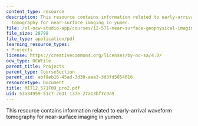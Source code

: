 ```yaml
---
content_type: resource
description: This resource contains information related to early-arrival waveform
  tomography for near-surface imaging in yumen.
file: /ol-ocw-studio-app/courses/12-571-near-surface-geophysical-imaging-fall-2009/53a3495951c72031137e27a13bf7c9a9_MIT12_571F09_pro2.pdf
file_size: 28798
file_type: application/pdf
learning_resource_types:
- Projects
license: https://creativecommons.org/licenses/by-nc-sa/4.0/
ocw_type: OCWFile
parent_title: Projects
parent_type: CourseSection
parent_uid: abf9eb16-45ad-3d30-aaa3-3d3fd5854616
resourcetype: Document
title: MIT12_571F09_pro2.pdf
uid: 53a34959-51c7-2031-137e-27a13bf7c9a9
---
```

This resource contains information related to early-arrival waveform tomography for near-surface imaging in yumen.